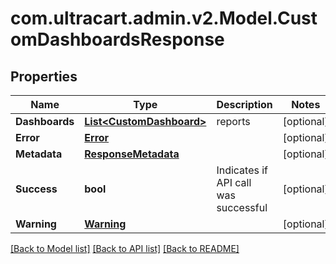 
# com.ultracart.admin.v2.Model.CustomDashboardsResponse

## Properties

Name | Type | Description | Notes
------------ | ------------- | ------------- | -------------
**Dashboards** | [**List&lt;CustomDashboard&gt;**](CustomDashboard.md) | reports | [optional] 
**Error** | [**Error**](Error.md) |  | [optional] 
**Metadata** | [**ResponseMetadata**](ResponseMetadata.md) |  | [optional] 
**Success** | **bool** | Indicates if API call was successful | [optional] 
**Warning** | [**Warning**](Warning.md) |  | [optional] 

[[Back to Model list]](../README.md#documentation-for-models)
[[Back to API list]](../README.md#documentation-for-api-endpoints)
[[Back to README]](../README.md)

